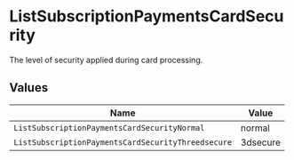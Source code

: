 # ListSubscriptionPaymentsCardSecurity

The level of security applied during card processing.


## Values

| Name                                               | Value                                              |
| -------------------------------------------------- | -------------------------------------------------- |
| `ListSubscriptionPaymentsCardSecurityNormal`       | normal                                             |
| `ListSubscriptionPaymentsCardSecurityThreedsecure` | 3dsecure                                           |